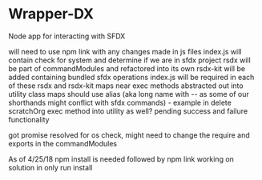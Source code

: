 # Wrapper-DX
Node app for interacting with SFDX

will need to use npm link with any changes made in js files
index.js will contain check for system and determine if we are in sfdx project
rsdx will be part of commandModules and refactored into its own 
rsdx-kit will be added containing bundled sfdx operations
index.js will be required in each of these rsdx and rsdx-kit
maps near exec methods abstracted out into utility class
maps should use alias (aka long name with -- as some of our shorthands might conflict with sfdx commands) - example in delete scratchOrg
exec method into utility as well? pending success and failure functionality

got promise resolved for os check, might need to change the require and exports in the commandModules

As of 4/25/18 npm install is needed followed by npm link
working on solution in only run install
